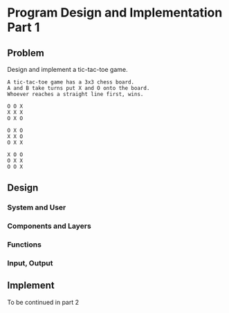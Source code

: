 # Program Design and Implementation Part 1

## Problem

Design and implement a tic-tac-toe game.

```
A tic-tac-toe game has a 3x3 chess board.
A and B take turns put X and O onto the board.
Whoever reaches a straight line first, wins.

O O X
X X X
O X O

O X O
X X O
O X X

X O O
O X X
O O X

```

## Design

### System and User

### Components and Layers

### Functions

### Input, Output


## Implement

To be continued in part 2
